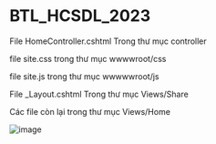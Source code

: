 # BTL_HCSDL_2023


File HomeController.cshtml Trong thư mục controller

file site.css trong thư mục wwwwroot/css

file site.js trong thư mục wwwwwroot/js

File _Layout.cshtml Trong thư mục Views/Share

Các file còn lại trong thư mục Views/Home

![image](https://github.com/Revdovo/BTL_HCSDL_2023/assets/63352181/7e40d6dd-0741-441d-8a6f-a19a82628885)
